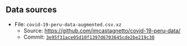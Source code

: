 ## Data sources

- File: `covid-19-peru-data-augmented.csv.xz`
  - Source: <https://github.com/jmcastagnetto/covid-19-peru-data/>
  - Commit: [`3e95f31ace05d10f1397d6703645cde2be219c30`](https://github.com/jmcastagnetto/covid-19-peru-data/commit/3e95f31ace05d10f1397d6703645cde2be219c30)
